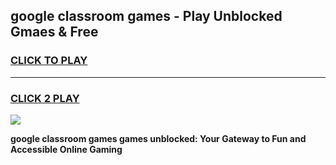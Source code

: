 
## google classroom games - Play Unblocked Gmaes & Free
<h3>
<a href="https://news.freeplayer.one?title=google_classroom_games&ref=16F">CLICK TO PLAY</a></h3>
<hr>

<h3>
<a href="https://news.freeplayer.one?title=google_classroom_games&ref=16F">CLICK 2 PLAY</a>
  
</h3>

<a href="https://news.freeplayer.one?title=google_classroom_games&ref=16F/"><img src="https://clearcache.store/games.png"></a>


**google classroom games games unblocked: Your Gateway to Fun and Accessible Online Gaming**
